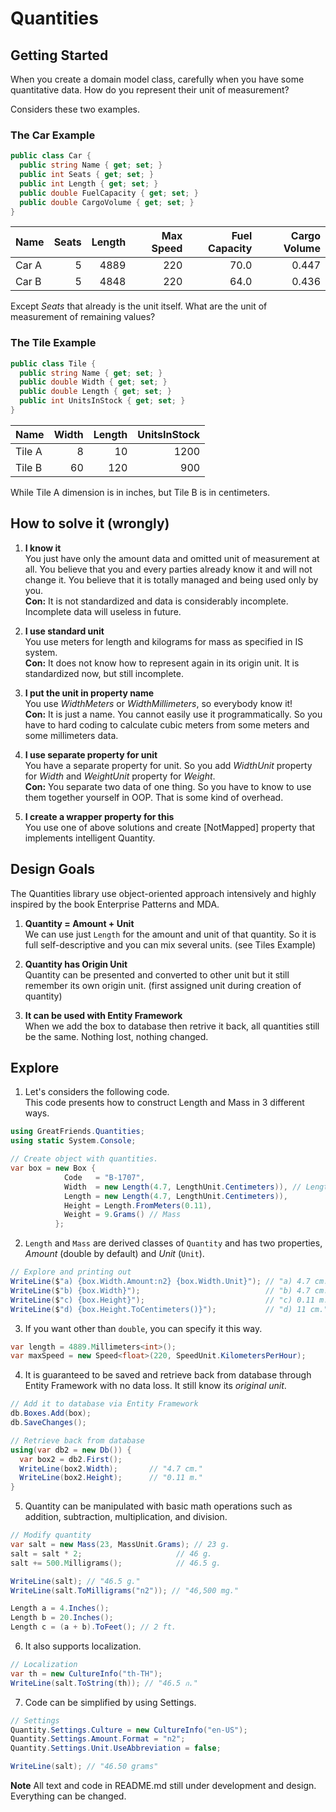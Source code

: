 # Quantities

## Getting Started

When you create a domain model class, 
carefully when you have some quantitative data.
How do you represent their unit of measurement?

Considers these two examples.

### The Car Example

```C#
public class Car {
  public string Name { get; set; }
  public int Seats { get; set; }
  public int Length { get; set; }
  public double FuelCapacity { get; set; }
  public double CargoVolume { get; set; }
}
```

Name   | Seats | Length | Max Speed | Fuel Capacity | Cargo Volume
------ | ----: | -----: | --------: | ------------: | -----------:
Car A  | 5     | 4889   | 220       | 70.0          | 0.447
Car B  | 5     | 4848   | 220       | 64.0          | 0.436

Except *Seats* that already is the unit itself.
What are the unit of measurement of remaining values?

### The Tile Example

```C#
public class Tile {
  public string Name { get; set; }
  public double Width { get; set; }
  public double Length { get; set; }
  public int UnitsInStock { get; set; }
}
```

Name   | Width | Length | UnitsInStock 
------ | ----: | -----: | -----------: 
Tile A | 8     | 10     | 1200         
Tile B | 60    | 120    | 900          
 
While Tile A dimension is in inches, but Tile B is in centimeters.

## How to solve it (wrongly)

1. **I know it**      
You just have only the amount data and omitted unit of measurement at all. 
You believe that you and every parties already know it
and will not change it.
You believe that it is totally managed 
and being used only by you.  
**Con:** It is not standardized and data is considerably incomplete.
Incomplete data will useless in future.
 
2. **I use standard unit**  
You use meters for length and kilograms for mass as specified 
in IS system.  
**Con:** It does not know how to represent again in its origin unit.
It is standardized now, but still incomplete.

3. **I put the unit in property name**  
You use *WidthMeters* or *WidthMillimeters*, 
so everybody know it!  
**Con:**  It is just a name. 
You cannot easily use it programmatically.
So you have to hard coding to calculate cubic meters
from some meters and some millimeters data.

4. **I use separate property for unit**  
You have a separate property for unit. 
So you add *WidthUnit* property for *Width*
and *WeightUnit* property for *Weight*.  
**Con:** You separate two data of one thing. 
So you have to know to use them together yourself in OOP.
That is some kind of overhead.

5. **I create a wrapper property for this**  
You use one of above solutions and create [NotMapped] property
that implements intelligent Quantity.
 

## Design Goals

The Quantities library use object-oriented approach intensively 
and highly inspired by the book Enterprise Patterns and MDA.

1. **Quantity = Amount + Unit**  
We can use just `Length` for the amount and unit of that quantity. 
So it is full self-descriptive and you can mix several units. (see Tiles Example)

2. **Quantity has Origin Unit**  
Quantity can be presented and converted to other unit 
but it still remember its own origin unit. (first assigned unit during creation of quantity)

3. **It can be used with Entity Framework**  
When we add the box to database then retrive it back, 
all quantities still be the same. Nothing lost, nothing changed.


## Explore

1. Let's considers the following code.  
   This code presents how to construct Length and Mass in 3 different ways.

  ```C#
  using GreatFriends.Quantities;
  using static System.Console;
  
  // Create object with quantities.
  var box = new Box {
              Code   = "B-1707",
              Width  = new Length(4.7, LengthUnit.Centimeters)), // Length
              Length = new Length(4.7, LengthUnit.Centimeters)),
              Height = Length.FromMeters(0.11),
              Weight = 9.Grams() // Mass
            };
  ``` 

2. `Length` and `Mass` are derived classes of `Quantity` and has two properties, 
   *Amount* (double by default) and *Unit* (`Unit`).
  
  ```C#
  // Explore and printing out
  WriteLine($"a) {box.Width.Amount:n2} {box.Width.Unit}"); // "a) 4.7 cm."
  WriteLine($"b) {box.Width}");                            // "b) 4.7 cm."
  WriteLine($"c) {box.Height}");                           // "c) 0.11 m."
  WriteLine($"d) {box.Height.ToCentimeters()}");           // "d) 11 cm."
  ```

3. If you want other than `double`, you can specify it this way.

  ```C#
  var length = 4889.Millimeters<int>();
  var maxSpeed = new Speed<float>(220, SpeedUnit.KilometersPerHour);
  ```

4. It is guaranteed to be saved and retrieve back from database through Entity Framework
  with no data loss. It still know its *original unit*.
  
  ```C#
  // Add it to database via Entity Framework
  db.Boxes.Add(box);
  db.SaveChanges();
  
  // Retrieve back from database
  using(var db2 = new Db()) {
    var box2 = db2.First();
    WriteLine(box2.Width);       // "4.7 cm."
    WriteLine(box2.Height);      // "0.11 m."
  }
  ```

5. Quantity can be manipulated with basic math operations 
  such as addition, subtraction, multiplication, and division.
  
  ```C#
  // Modify quantity
  var salt = new Mass(23, MassUnit.Grams); // 23 g.
  salt = salt * 2;                     // 46 g.
  salt += 500.Milligrams();            // 46.5 g.
  
  WriteLine(salt); // "46.5 g."
  WriteLine(salt.ToMilligrams("n2")); // "46,500 mg."
  
  Length a = 4.Inches();
  Length b = 20.Inches();
  Length c = (a + b).ToFeet(); // 2 ft. 
  ```

6. It also supports localization.
  
  ```C#
  // Localization
  var th = new CultureInfo("th-TH");
  WriteLine(salt.ToString(th)); // "46.5 ก."
  ```

7. Code can be simplified by using Settings.
  
  ```C#
  // Settings
  Quantity.Settings.Culture = new CultureInfo("en-US");
  Quantity.Settings.Amount.Format = "n2";
  Quantity.Settings.Unit.UseAbbreviation = false;
  
  WriteLine(salt); // "46.50 grams"
  ```


**Note** All text and code in README.md still under development and design.
 Everything can be changed.